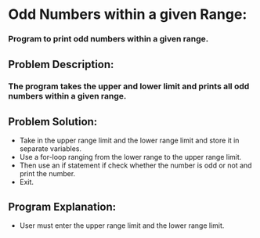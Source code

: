 # Odd Numbers within a given Range:
### Program to print odd numbers within a given range.

## Problem Description: 
### The program takes the upper and lower limit and prints all odd numbers within a given range.

## Problem Solution:
- Take in the upper range limit and the lower range limit and store it in separate variables.
- Use a for-loop ranging from the lower range to the upper range limit.
- Then use an if statement if check whether the number is odd or not and print the number.
- Exit.

## Program Explanation:
- User must enter the upper range limit and the lower range limit.
